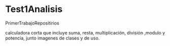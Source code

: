 # Test1Analisis
PrimerTrabajoRepositirios

calculadora corta que incluye suma, resta, multiplicación, división ,modulo y potencia, junto imagenes de clases y de uso.
